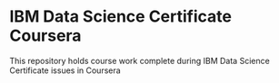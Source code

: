 # IBM Data Science Certificate Coursera
This repository holds course work complete during IBM Data Science Certificate issues in Coursera 
